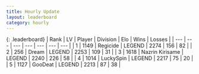 ```yaml
---
title: Hourly Update
layout: leaderboard
category: hourly
---
```


{: .leaderboard}
| Rank | LV | Player | Division | Elo | Wins | Losses |
| --- | --- | --- | --- | --- | --- | --- |
| <span data-change="1">1</span> | 1149 | <span title="ID: 353063">Regicide</span> | LEGEND | <span data-change="9">2274</span> | <span data-change="1">156</span> | <span data-change="0">82</span> |
| <span data-change="1">2</span> | 256 | <span title="ID: 573202">Dream</span> | LEGEND | <span data-change="0">2253</span> | <span data-change="0">109</span> | <span data-change="0">31</span> |
| <span data-change="-2">3</span> | 1618 | <span title="ID: 315148">Nazrin Kirisame</span> | LEGEND | <span data-change="-26">2240</span> | <span data-change="4">226</span> | <span data-change="3">58</span> |
| <span data-change="0">4</span> | 1014 | <span title="ID: 498412">LuckySpin</span> | LEGEND | <span data-change="0">2217</span> | <span data-change="0">75</span> | <span data-change="0">20</span> |
| <span data-change="0">5</span> | 1127 | <span title="ID: 416373">GooDeat</span> | LEGEND | <span data-change="0">2213</span> | <span data-change="0">87</span> | <span data-change="0">38</span> |